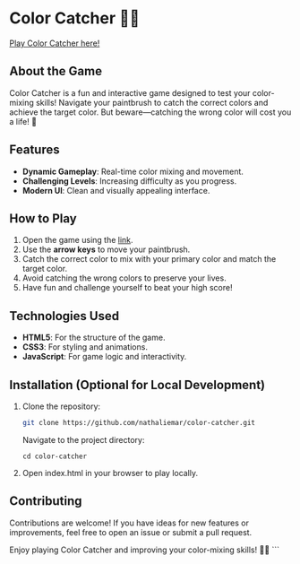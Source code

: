 # Color Catcher 🎨🎯

[Play Color Catcher here!](https://nathaliemar.github.io/color-catcher/)

## About the Game

Color Catcher is a fun and interactive game designed to test your color-mixing skills! Navigate your paintbrush to catch the correct colors and achieve the target color. But beware—catching the wrong color will cost you a life! 🎨

## Features

- **Dynamic Gameplay**: Real-time color mixing and movement.
- **Challenging Levels**: Increasing difficulty as you progress.
- **Modern UI**: Clean and visually appealing interface.

## How to Play

1. Open the game using the [link](https://nathaliemar.github.io/color-catcher/).
2. Use the **arrow keys** to move your paintbrush.
3. Catch the correct color to mix with your primary color and match the target color.
4. Avoid catching the wrong colors to preserve your lives.
5. Have fun and challenge yourself to beat your high score!

## Technologies Used

- **HTML5**: For the structure of the game.
- **CSS3**: For styling and animations.
- **JavaScript**: For game logic and interactivity.

## Installation (Optional for Local Development)

1. Clone the repository:

   ```bash
   git clone https://github.com/nathaliemar/color-catcher.git

   ```

   Navigate to the project directory:

   ```
   cd color-catcher

   ```

2. Open index.html in your browser to play locally.

## Contributing

Contributions are welcome! If you have ideas for new features or improvements, feel free to open an issue or submit a pull request.

Enjoy playing Color Catcher and improving your color-mixing skills! 🎨✨ ```
